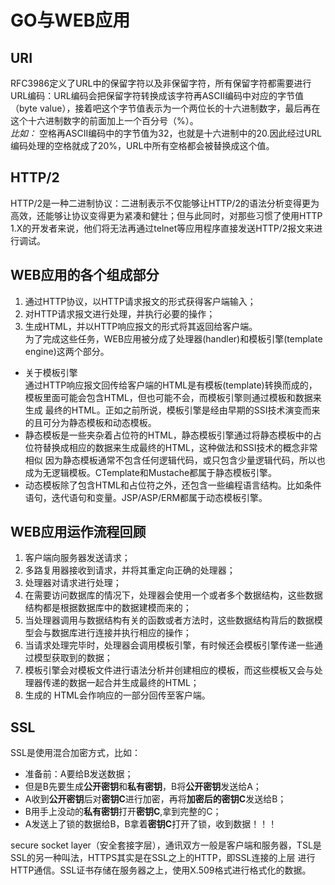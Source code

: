 # GO与WEB应用
## URI
RFC3986定义了URL中的保留字符以及非保留字符，所有保留字符都需要进行URL编码：URL编码会把保留字符转换成该字符再ASCII编码中对应的字节值
（byte value），接着吧这个字节值表示为一个两位长的十六进制数字，最后再在这个十六进制数字的前面加上一个百分号（%）。  
*比如：* 空格再ASCII编码中的字节值为32，也就是十六进制中的20.因此经过URL编码处理的空格就成了20%，URL中所有空格都会被替换成这个值。  
## HTTP/2
HTTP/2是一种二进制协议：二进制表示不仅能够让HTTP/2的语法分析变得更为高效，还能够让协议变得更为紧凑和健壮；但与此同时，对那些习惯了使用HTTP
1.X的开发者来说，他们将无法再通过telnet等应用程序直接发送HTTP/2报文来进行调试。  
## WEB应用的各个组成部分
1. 通过HTTP协议，以HTTP请求报文的形式获得客户端输入；  
2. 对HTTP请求报文进行处理，并执行必要的操作；  
3. 生成HTML，并以HTTP响应报文的形式将其返回给客户端。  
为了完成这些任务，WEB应用被分成了处理器(handler)和模板引擎(template engine)这两个部分。  
* 关于模板引擎  
通过HTTP响应报文回传给客户端的HTML是有模板(template)转换而成的，模板里面可能会包含HTML，但也可能不会，而模板引擎则通过模板和数据来生成
最终的HTML。正如之前所说，模板引擎是经由早期的SSI技术演变而来的且可分为静态模板和动态模板。   
 * 静态模板是一些夹杂着占位符的HTML，静态模板引擎通过将静态模板中的占位符替换成相应的数据来生成最终的HTML，这种做法和SSI技术的概念非常相似
   因为静态模板通常不包含任何逻辑代码，或只包含少量逻辑代码，所以也成为无逻辑模板。CTemplate和Mustache都属于静态模板引擎。  
 * 动态模板除了包含HTML和占位符之外，还包含一些编程语言结构。比如条件语句，迭代语句和变量。JSP/ASP/ERM都属于动态模板引擎。  

## WEB应用运作流程回顾
1. 客户端向服务器发送请求；  
2. 多路复用器接收到请求，并将其重定向正确的处理器；  
3. 处理器对请求进行处理；  
4. 在需要访问数据库的情况下，处理器会使用一个或者多个数据结构，这些数据结构都是根据数据库中的数据建模而来的；  
5. 当处理器调用与数据结构有关的函数或者方法时，这些数据结构背后的数据模型会与数据库进行连接并执行相应的操作；  
6. 当请求处理完毕时，处理器会调用模板引擎，有时候还会模板引擎传递一些通过模型获取到的数据；  
7. 模板引擎会对模板文件进行语法分析并创建相应的模板，而这些模板又会与处理器传递的数据一起合并生成最终的HTML；  
8. 生成的 HTML会作响应的一部分回传至客户端。  
## SSL
SSL是使用混合加密方式，比如：
- 准备前：A要给B发送数据；
- 但是B先要生成**公开密钥**和**私有密钥**，B将**公开密钥**发送给A；
- A收到**公开密钥**后对**密钥C**进行加密，再将**加密后的密钥C**发送给B；
- B用手上没动的**私有密钥**打开**密钥C**,拿到完整的C；
- A发送上了锁的数据给B，B拿着**密钥C**打开了锁，收到数据！！！  

secure socket layer（安全套接字层），通讯双方一般是客户端和服务器，TSL是SSL的另一种叫法，HTTPS其实是在SSL之上的HTTP，即SSL连接的上层
进行HTTP通信。SSL证书存储在服务器之上，使用X.509格式进行格式化的数据。  
